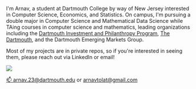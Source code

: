 
<!--
### Hey there! 👋

<!--
**arnavtolat/arnavtolat** is a ✨ _special_ ✨ repository because its `README.md` (this file) appears on your GitHub profile.

### Hi there 👋

I'm Ethan, a computer science student at Dartmouth College in Hanover, NH. I am originally from the D.C. area.

I am interested in programming, music, and gaming. In my studies, I am looking to learn more about machine learning, A.I., and web development.

### Note on Projects

I have privated those repositories that contain school projects so as to adhere to academic policies.

Among the private projects in my repositories are the: Tiny Search Engine, Collaborative Painting, POS Tagger, and Dartmouth Pathfinding.

To access private school projects, please [send me an email](mailto:ethanjthomas727@gmail.com) with your github profile.

Here are some ideas to get you started:

- 🔭 I’m currently working on ...
- 🌱 I’m currently learning ...
- 👯 I’m looking to collaborate on ...
- 🤔 I’m looking for help with ...
- 💬 Ask me about ...
- 📫 How to reach me: ...
- 😄 Pronouns: ...
- ⚡ Fun fact: ...
-->
<!--

My name is Arnav Tolat, and I am a junior at Dartmouth College pursuing a double major in computer science and mathematical data science. In the classroom, I've taken courses including Data Structures, Machine Learning and Statistical Data Analysis, Discrete Mathematics, Digital Electronics, and Multivariable Calculus. Outside of the classroom, I can be found swimming in the Connecticut River, attending a leadership meeting for the Dartmouth Investment and Philanthropy Program, or DJing my radio show on wDCR. I'm passionate about using technology and understanding data to deliver value for people.
 -->
 
<!--
### Technical Skills :hammer:
I have worked extensively with Java, Python, VHDL, Matlab, C, R and Stata. Within Python, I have experience with the NumPy, pandas, Scikit-learn, Matplotlib, pymc3, Statsmodels, and NLTK libraries. I also have experience with LaTeX, Photoshop, Excel and Figma. 
 -->
 
I'm Arnav, a student at Dartmouth College by way of New Jersey interested in Computer Science, Economics, and Statistics. On campus, I'm pursuing a double major in Computer Science and Mathematical Data Science while TAing courses in computer science and mathematics, leading organizations including the [Dartmouth Investment and Philanthropy Program](https://dippnh.org), [The Dartmouth](https://www.thedartmouth.com), and the Dartmouth Emerging Markets Group. 

Most of my projects are in private repos, so if you're interested in seeing them, please reach out via LinkedIn or email! 

<p align="left">
<a href="https://www.linkedin.com/in/tolat">
<img src="https://img.shields.io/badge/LinkedIn-blue?style=for-the-badge&logo=linkedin&labelColor=blue">

📫 arnav.23@dartmouth.edu or arnavtolat@gmail.com

</a>
</p>
